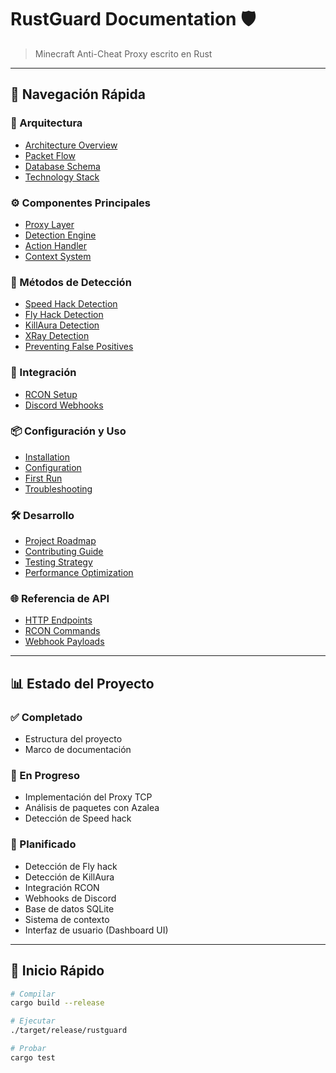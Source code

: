 # RustGuard Documentation 🛡️

> Minecraft Anti-Cheat Proxy escrito en Rust

---

## 🎯 Navegación Rápida

### 📐 Arquitectura

- [Architecture Overview](01-Architecture/Overview.md)
- [Packet Flow](01-Architecture/Packet-Flow.md)
- [Database Schema](01-Architecture/Database-Schema.md)
- [Technology Stack](01-Architecture/Technology-Stack.md)

### ⚙️ Componentes Principales

- [Proxy Layer](02-Core-Components/Proxy-Layer.md)
- [Detection Engine](02-Core-Components/Detection-Engine.md)
- [Action Handler](02-Core-Components/Action-Handler.md)
- [Context System](02-Core-Components/Context-System.md)

### 🎯 Métodos de Detección

- [Speed Hack Detection](03-Detection-Methods/Speed-Hack.md)
- [Fly Hack Detection](03-Detection-Methods/Fly-Hack.md)
- [KillAura Detection](03-Detection-Methods/KillAura.md)
- [XRay Detection](03-Detection-Methods/XRay.md)
- [Preventing False Positives](03-Detection-Methods/False-Positives.md)

### 🔌 Integración

- [RCON Setup](04-Integration/RCON-Setup.md)
- [Discord Webhooks](04-Integration/Discord-Webhooks.md)

### 📦 Configuración y Uso

- [Installation](05-Setup/Installation.md)
- [Configuration](05-Setup/Configuration.md)
- [First Run](05-Setup/First-Run.md)
- [Troubleshooting](05-Setup/Troubleshooting.md)

### 🛠️ Desarrollo

- [Project Roadmap](06-Development/Project-Roadmap.md)
- [Contributing Guide](06-Development/Contributing.md)
- [Testing Strategy](06-Development/Testing.md)
- [Performance Optimization](06-Development/Performance.md)

### 🌐 Referencia de API

- [HTTP Endpoints](07-API/HTTP-Endpoints.md)
- [RCON Commands](07-API/RCON-Commands.md)
- [Webhook Payloads](07-API/Webhooks.md)

---

## 📊 Estado del Proyecto

### ✅ Completado

- Estructura del proyecto
- Marco de documentación

### 🚧 En Progreso

- Implementación del Proxy TCP
- Análisis de paquetes con Azalea
- Detección de Speed hack

### 📅 Planificado

- Detección de Fly hack
- Detección de KillAura
- Integración RCON
- Webhooks de Discord
- Base de datos SQLite
- Sistema de contexto
- Interfaz de usuario (Dashboard UI)

---

## 🚀 Inicio Rápido

```bash
# Compilar
cargo build --release

# Ejecutar
./target/release/rustguard

# Probar
cargo test

